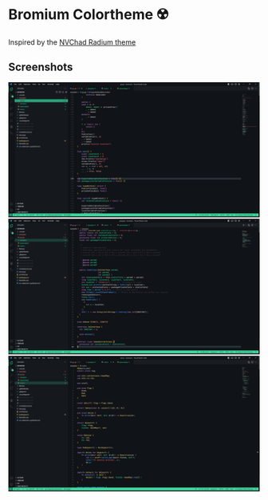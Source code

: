 # Bromium Colortheme ☢️

Inspired by the [NVChad Radium theme](https://github.com/NvChad/base46)

## Screenshots
![](./screenshot/go.png)
![](./screenshot/java.png)
![](./screenshot/rust.png)